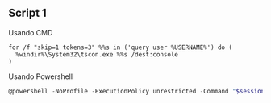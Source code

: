 ## Script 1

Usando CMD
``` CMD
for /f "skip=1 tokens=3" %%s in ('query user %USERNAME%') do (
  %windir%\System32\tscon.exe %%s /dest:console
)
```

Usando Powershell
``` powershell
@powershell -NoProfile -ExecutionPolicy unrestricted -Command "$sessionid=((quser $env:USERNAME | select -Skip 1) -split '\s+')[2]; tscon $sessionid /dest:console"
```